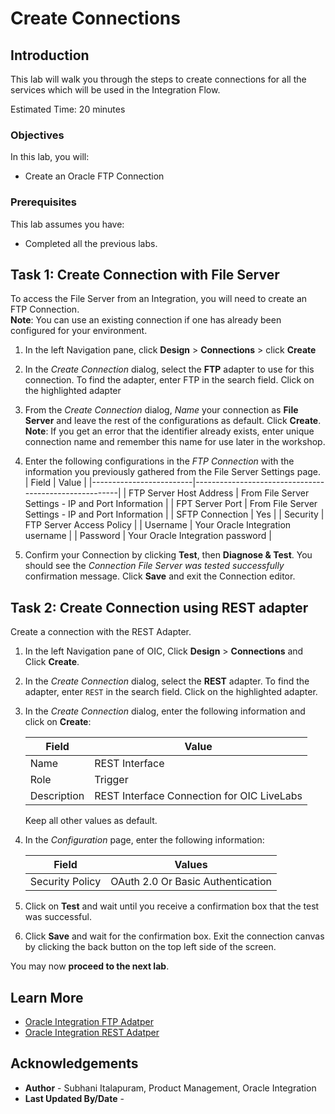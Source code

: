 # Create Connections

## Introduction


This lab will walk you through the steps to create connections for all the services which will be used in the Integration Flow.

Estimated Time: 20 minutes

### Objectives
In this lab, you will:
- Create an Oracle FTP Connection

### Prerequisites
This lab assumes you have:
- Completed all the previous labs.

## Task 1: Create Connection with File Server

To access the File Server from an Integration, you will need to create an FTP Connection.  
**Note**: You can use an existing connection if one has already been configured for your environment.

1. In the left Navigation pane, click **Design** > **Connections** > click **Create**
2. In the *Create Connection* dialog, select the **FTP** adapter to use for this connection. To find the adapter, enter FTP in the search field. Click on the highlighted adapter
3. From the *Create Connection* dialog, *Name* your connection as **File Server** and leave the rest of the configurations as default. Click **Create**.  
**Note**: If you get an error that the identifier already exists, enter unique connection name and remember this name for use later in the workshop.
4. Enter the following configurations in the *FTP Connection* with the information you previously gathered from the File Server Settings page.  
| Field                   | Value                                                 |
|-------------------------|-------------------------------------------------------|
| FTP Server Host Address | From File Server Settings - IP and Port Information   |
| FPT Server Port         | From File Server Settings - IP and Port Information   |
| SFTP Connection         | Yes                                                   |
| Security                | FTP Server Access Policy                              |
| Username                | Your Oracle Integration username                      |
| Password                | Your Oracle Integration password                      |

5. Confirm your Connection by clicking **Test**, then **Diagnose & Test**. You should see the *Connection File Server was tested successfully* confirmation message. Click **Save** and exit the Connection editor.

##	Task	2: Create Connection using REST adapter
Create a connection with the REST Adapter.

1. In the left Navigation pane of OIC, Click **Design** > **Connections** and Click **Create**.
2. In the *Create Connection* dialog, select the **REST** adapter. To find the adapter, enter `REST` in the search field. Click on the highlighted adapter.
3. In the *Create Connection* dialog, enter the following information and click on **Create**:

    | **Field**        | **Value**          |       
    | --- | ----------- |
    | Name         | REST Interface     |
    | Role         | Trigger       |
    | Description  | REST Interface Connection for OIC LiveLabs |

    Keep all other values as default.

4. In the *Configuration* page, enter the following information:

    | **Field**  | **Values** |
    |---|---|
    |Security Policy | OAuth 2.0 Or Basic Authentication |

5. Click on **Test**  and wait until you receive a confirmation box that the test was successful.
6. Click **Save** and wait for the confirmation box. Exit the connection canvas by clicking the back button on the top left side of the screen.

You may now **proceed to the next lab**.


## Learn More

* [Oracle Integration FTP Adatper](https://docs.oracle.com/en/cloud/paas/application-integration/ftp-adapter/ftp-adapter-capabilities.html)
* [Oracle Integration REST Adatper](https://docs.oracle.com/en/cloud/paas/application-integration/rest-adapter/rest-adapter-capabilities.html)

## Acknowledgements
* **Author** - Subhani Italapuram, Product Management, Oracle Integration
* **Last Updated By/Date** -

